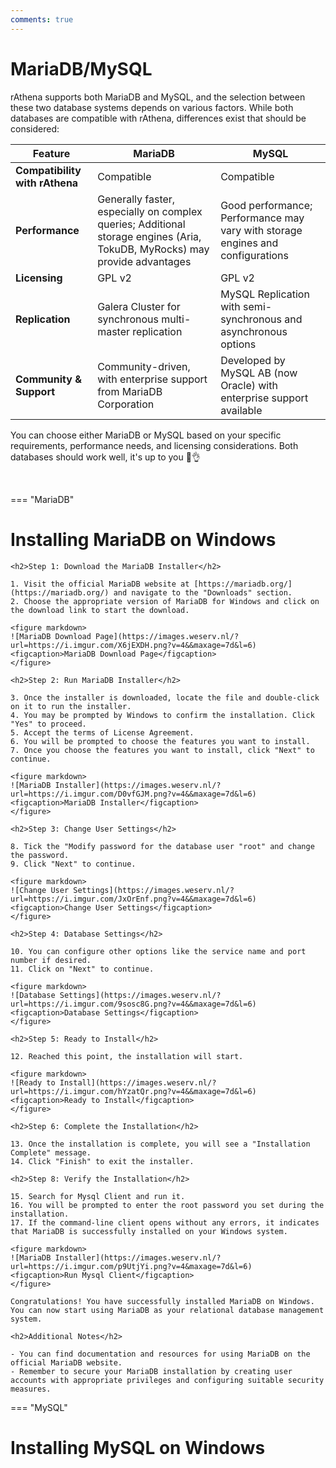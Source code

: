 ```yaml
---
comments: true
---
```


# MariaDB/MySQL

rAthena supports both MariaDB and MySQL, and the selection between these two database systems depends on various factors. While both databases are compatible with rAthena, differences exist that should be considered:

| Feature                   | MariaDB                              | MySQL                                |
|---------------------------|--------------------------------------|---------------------------------------|
| **Compatibility with rAthena** | Compatible                         | Compatible                            |
| **Performance**            | Generally faster, especially on complex queries; Additional storage engines (Aria, TokuDB, MyRocks) may provide advantages | Good performance; Performance may vary with storage engines and configurations |
| **Licensing**              | GPL v2            | GPL v2                    |
| **Replication**            | Galera Cluster for synchronous multi-master replication | MySQL Replication with semi-synchronous and asynchronous options |
| **Community & Support**    | Community-driven, with enterprise support from MariaDB Corporation | Developed by MySQL AB (now Oracle) with enterprise support available |

You can choose either MariaDB or MySQL based on your specific requirements, performance needs, and licensing considerations. Both databases should work well, it's up to you 🐸👌

<br>

=== "MariaDB"
	<br>
	<h1>Installing MariaDB on Windows</h1> 

	<h2>Step 1: Download the MariaDB Installer</h2>

	1. Visit the official MariaDB website at [https://mariadb.org/](https://mariadb.org/) and navigate to the "Downloads" section.
	2. Choose the appropriate version of MariaDB for Windows and click on the download link to start the download.

	<figure markdown>
	![MariaDB Download Page](https://images.weserv.nl/?url=https://i.imgur.com/X6jEXDH.png?v=4&&maxage=7d&l=6)
	<figcaption>MariaDB Download Page</figcaption>
	</figure>

	<h2>Step 2: Run MariaDB Installer</h2>

	3. Once the installer is downloaded, locate the file and double-click on it to run the installer.
	4. You may be prompted by Windows to confirm the installation. Click "Yes" to proceed.
	5. Accept the terms of License Agreement.
	6. You will be prompted to choose the features you want to install.
	7. Once you choose the features you want to install, click "Next" to continue.

	<figure markdown>
	![MariaDB Installer](https://images.weserv.nl/?url=https://i.imgur.com/D0vfGJM.png?v=4&&maxage=7d&l=6)
	<figcaption>MariaDB Installer</figcaption>
	</figure>

	<h2>Step 3: Change User Settings</h2>

	8. Tick the "Modify password for the database user "root" and change the password.
	9. Click "Next" to continue.

	<figure markdown>
	![Change User Settings](https://images.weserv.nl/?url=https://i.imgur.com/JxOrEnf.png?v=4&&maxage=7d&l=6)
	<figcaption>Change User Settings</figcaption>
	</figure>

	<h2>Step 4: Database Settings</h2>

	10. You can configure other options like the service name and port number if desired.
	11. Click on "Next" to continue.

	<figure markdown>
	![Database Settings](https://images.weserv.nl/?url=https://i.imgur.com/9sosc8G.png?v=4&&maxage=7d&l=6)
	<figcaption>Database Settings</figcaption>
	</figure>

	<h2>Step 5: Ready to Install</h2>

	12. Reached this point, the installation will start.

	<figure markdown>
	![Ready to Install](https://images.weserv.nl/?url=https://i.imgur.com/hYzatQr.png?v=4&&maxage=7d&l=6)
	<figcaption>Ready to Install</figcaption>
	</figure>

	<h2>Step 6: Complete the Installation</h2>

	13. Once the installation is complete, you will see a "Installation Complete" message.
	14. Click "Finish" to exit the installer.

	<h2>Step 8: Verify the Installation</h2>

	15. Search for Mysql Client and run it.
	16. You will be prompted to enter the root password you set during the installation.
	17. If the command-line client opens without any errors, it indicates that MariaDB is successfully installed on your Windows system.

	<figure markdown>
	![MariaDB Installer](https://images.weserv.nl/?url=https://i.imgur.com/p9UtjYi.png?v=4&maxage=7d&l=6)
	<figcaption>Run Mysql Client</figcaption>
	</figure>

	Congratulations! You have successfully installed MariaDB on Windows. You can now start using MariaDB as your relational database management system.

	<h2>Additional Notes</h2>

	- You can find documentation and resources for using MariaDB on the official MariaDB website.
	- Remember to secure your MariaDB installation by creating user accounts with appropriate privileges and configuring suitable security measures.
=== "MySQL"
	<br>
	<h1>Installing MySQL on Windows</h1>